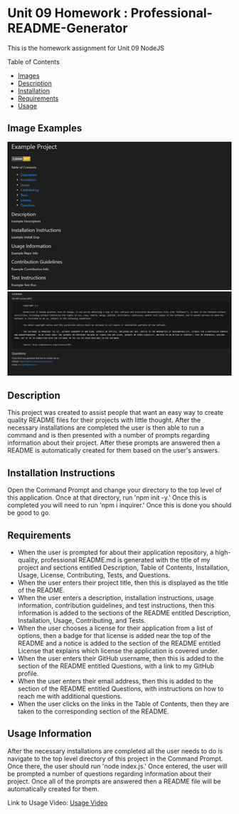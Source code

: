 # Unit 09 Homework : Professional-README-Generator

This is the homework assignment for Unit 09 NodeJS

Table of Contents
- [Images](#image-examples)
- [Description](#description)
- [Installation](#installation-instructions)
- [Requirements](#requirements)
- [Usage](#usage-information)

## Image Examples
<img src="assets\img\READMEGen1.PNG">
<img src="assets\img\READMEGen2.PNG">

## Description
This project was created to assist people that want an easy way to create quality README files for their projects with little thought. After the necessary installations are completed the user is then able to run a command and is then presented with a number of prompts regarding information about their project. After these prompts are answered then a README is automatically created for them based on the user's answers.

## Installation Instructions
Open the Command Prompt and change your directory to the top level of this application. Once at that directory, run 'npm init -y.' Once this is completed you will need to run 'npm i inquirer.' Once this is done you should be good to go.

## Requirements
- When the user is prompted for about their application repository, a high-quality, professional README.md is generated with the title of my project and sections entitled Description, Table of Contents, Installation, Usage, License, Contributing, Tests, and Questions.
- When the user enters their project title, then this is displayed as the title of the README.
- When the user enters a description, installation instructions, usage information, contribution guidelines, and test instructions, then this information is added to the sections of the README entitled Description, Installation, Usage, Contributing, and Tests. 
- When the user chooses a license for their application from a list of options, then a badge for that license is added near the top of the README and a notice is added to the section of the README entitled License that explains which license the application is covered under.
- When the user enters their GitHub username, then this is added to the section of the README entitled Questions, with a link to my GitHub profile.
- When the user enters their email address, then this is added to the section of the README entitled Questions, with instructions on how to reach me with additional questions.
- When the user clicks on the links in the Table of Contents, then they are taken to the corresponding section of the README.


## Usage Information
After the necessary installations are completed all the user needs to do is navigate to the top level directory of this project in the Command Prompt. Once there, the user should run 'node index.js.' Once entered, the user will be prompted a number of questions regarding information about their project. Once all of the prompts are answered then a README file will be automatically created for them.

Link to Usage Video: [Usage Video](https://drive.google.com/file/d/1DA-Wunz53TqsX_9c4WkxqfKEHFwTFoT_/view) 